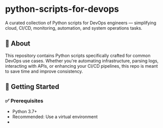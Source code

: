 # python-scripts-for-devops

A curated collection of Python scripts for DevOps engineers — simplifying cloud, CI/CD, monitoring, automation, and system operations tasks.

## 📌 About

This repository contains Python scripts specifically crafted for common DevOps use cases. Whether you're automating infrastructure, parsing logs, interacting with APIs, or enhancing your CI/CD pipelines, this repo is meant to save time and improve consistency.

## 🚀 Getting Started

### ✅ Prerequisites

- Python 3.7+
- Recommended: Use a virtual environment
- 
